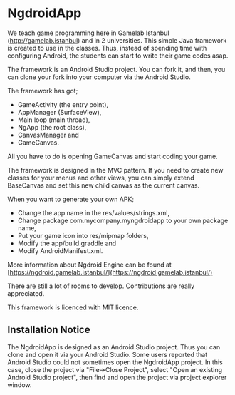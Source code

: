 # NgdroidApp
We teach game programming here in Gamelab Istanbul (http://gamelab.istanbul) and in 2 universities. This simple Java framework is created to use in the classes. Thus, instead of spending time with configuring Android, the students can start to write their game codes asap.

The framework is an Android Studio project. You can fork it, and then, you can clone your fork into your computer via the Android Studio.

The framework has got;

- GameActivity (the entry point),
- AppManager (SurfaceView),
- Main loop (main thread),
- NgApp (the root class),
- CanvasManager and
- GameCanvas.

All you have to do is opening GameCanvas and start coding your game.

The framework is designed in the MVC pattern. If you need to create new classes for your menus and other views, you can simply extend BaseCanvas and set this new child canvas as the current canvas.

When you want to generate your own APK;

- Change the app name in the res/values/strings.xml,
- Change package com.mycompany.myngdroidapp to your own package name,
- Put your game icon into res/mipmap folders,
- Modify the app/build.graddle and
- Modify AndroidManifest.xml.

More information about Ngdroid Engine can be found at [https://ngdroid.gamelab.istanbul/](https://ngdroid.gamelab.istanbul/)

There are still a lot of rooms to develop. Contributions are really appreciated.

This framework is licenced with MIT licence.

Installation Notice
--------

The NgdroidApp is designed as an Android Studio project. Thus you can clone and open it via your Android Studio. Some users reported that Android Studio could not sometimes open the NgdroidApp project. In this case, close the project via "File->Close Project", select "Open an existing Android Studio project", then find and open the project via project explorer window.
